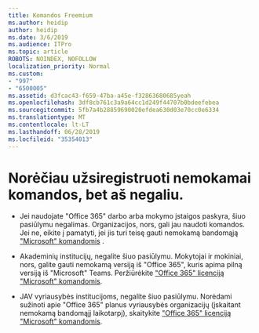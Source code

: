 ```yaml
---
title: Komandos Freemium
ms.author: heidip
author: heidip
ms.date: 3/6/2019
ms.audience: ITPro
ms.topic: article
ROBOTS: NOINDEX, NOFOLLOW
localization_priority: Normal
ms.custom:
- "997"
- "6500005"
ms.assetid: d3fcac43-f659-47ba-a45e-f32863680685yeah
ms.openlocfilehash: 3df8cb761c3a9a64cc1d249f44707b0bdeefebea
ms.sourcegitcommit: 5fb7a4b28859690020efdea630d03e70cc0e6334
ms.translationtype: MT
ms.contentlocale: lt-LT
ms.lasthandoff: 06/28/2019
ms.locfileid: "35354013"
---
```

# <a name="id-like-to-sign-up-for-teams-free-but-i-cant"></a>Norėčiau užsiregistruoti nemokamai komandos, bet aš negaliu.

- Jei naudojate "Office 365" darbo arba mokymo įstaigos paskyra, šiuo pasiūlymu negalimas. Organizacijos, nors, gali jau naudoti komandos. Jei ne, eikite į pamatyti, jei jis turi teisę gauti nemokamą bandomąją ["Microsoft" komandomis](https://products.office.com/microsoft-teams/group-chat-software) .

- Akademinių institucijų, negalite šiuo pasiūlymu. Mokytojai ir mokiniai, nors, galite gauti nemokamą versiją iš "Office 365", kuris apima pilną versiją iš "Microsoft" Teams. Peržiūrėkite ["Office 365" licenciją "Microsoft" komandomis](https://docs.microsoft.com/microsoftteams/office-365-licensing).

- JAV vyriausybės institucijoms, negalite šiuo pasiūlymu. Norėdami sužinoti apie "Office 365" planus vyriausybės organizacijų (įskaitant nemokamą bandomąjį laikotarpį), skaitykite ["Office 365" licenciją "Microsoft" komandomis](https://docs.microsoft.com/microsoftteams/office-365-licensing).
